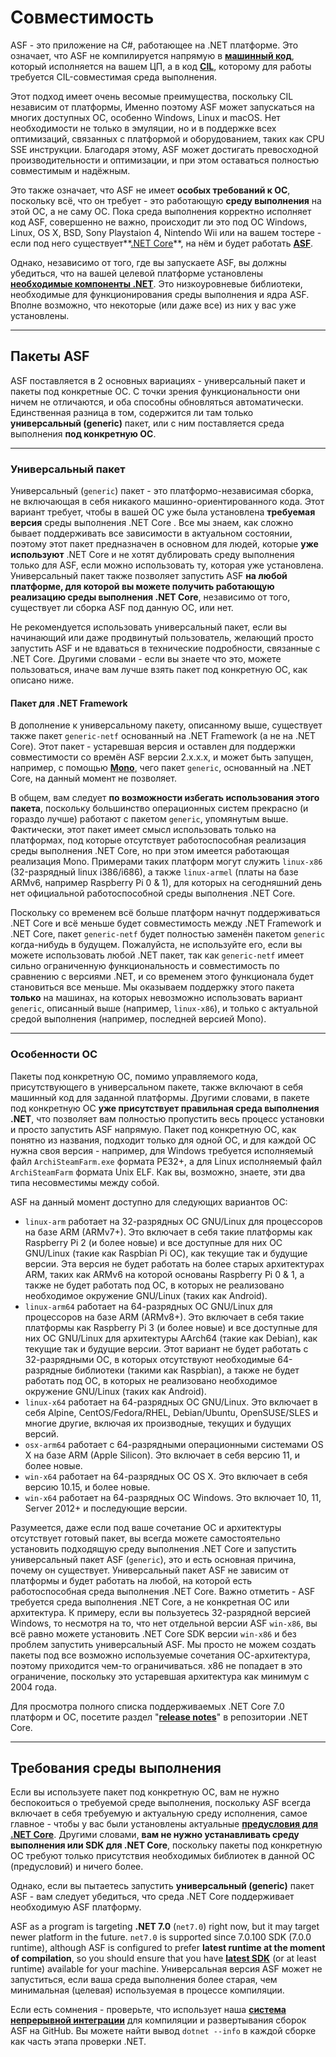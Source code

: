 # Совместимость

ASF - это приложение на C#, работающее на .NET платформе. Это означает, что ASF не компилируется напрямую в **[машинный код](https://ru.wikipedia.org/wiki/%D0%9C%D0%B0%D1%88%D0%B8%D0%BD%D0%BD%D1%8B%D0%B9_%D0%BA%D0%BE%D0%B4)**, который исполняется на вашем ЦП, а в код **[CIL](https://ru.wikipedia.org/wiki/Common_Intermediate_Language)**, которому для работы требуется CIL-совместимая среда выполнения.

Этот подход имеет очень весомые преимущества, поскольку CIL независим от платформы, Именно поэтому ASF может запускаться на многих доступных ОС, особенно Windows, Linux и macOS. Нет необходимости не только в эмуляции, но и в поддержке всех оптимизаций, связанных с платформой и оборудованием, таких как CPU SSE инструкции. Благодаря этому, ASF может достигать превосходной производительности и оптимизации, и при этом оставаться полностью совместимым и надёжным.

Это также означает, что ASF не имеет **особых требований к ОС**, поскольку всё, что он требует - это работающую **среду выполнения** на этой ОС, а не саму ОС. Пока среда выполнения корректно исполняет код ASF, совершенно не важно, происходит ли это под ОС Windows, Linux, OS X, BSD, Sony Playstaion 4, Nintendo Wii или на вашем тостере - если под него существует**[.NET Core](https://dotnet.microsoft.com/download/dotnet)**, на нём и будет работать **[ASF](https://github.com/JustArchiNET/ArchiSteamFarm/releases/latest)**.

Однако, независимо от того, где вы запускаете ASF, вы должны убедиться, что на вашей целевой платформе установлены **[необходимые компоненты .NET](https://github.com/dotnet/core/blob/main/Documentation/prereqs.md)**. Это низкоуровневые библиотеки, необходимые для функционирования среды выполнения и ядра ASF. Вполне возможно, что некоторые (или даже все) из них у вас уже установлены.

---

## Пакеты ASF

ASF поставляется в 2 основных вариациях - универсальный пакет и пакеты под конкретные ОС. С точки зрения функциональности они ничем не отличаются, и оба способны обновляться автоматически. Единственная разница в том, содержится ли там только **универсальный (generic)** пакет, или с ним поставляется среда выполнения **под конкретную ОС**.

---

### Универсальный пакет

Универсальный (`generic`) пакет - это платформо-независимая сборка, не включающая в себя никакого машинно-ориентированного кода. Этот вариант требует, чтобы в вашей ОС уже была установлена **требуемая версия** среды выполнения .NET Core . Все мы знаем, как сложно бывает поддерживать все зависимости в актуальном состоянии, поэтому этот пакет предназначен в основном для людей, которые **уже используют** .NET Core и не хотят дублировать среду выполнения только для ASF, если можно использовать ту, которая уже установлена. Универсальный пакет также позволяет запустить ASF **на любой платформе, для которой вы можете получить работающую реализацию среды выполнения .NET Core**, независимо от того, существует ли сборка ASF под данную ОС, или нет.

Не рекомендуется использовать универсальный пакет, если вы начинающий или даже продвинутый пользователь, желающий просто запустить ASF и не вдаваться в технические подробности, связанные с .NET Core. Другими словами - если вы знаете что это, можете пользоваться, иначе вам лучше взять пакет под конкретную ОС, как описано ниже.

#### Пакет для .NET Framework

В дополнение к универсальному пакету, описанному выше, существует также пакет `generic-netf` основанный на .NET Framework (а не на .NET Core). Этот пакет - устаревшая версия и оставлен для поддержки совместимости со времён ASF версии 2.x.x.x, и может быть запущен, например, с помощью **[Mono](https://www.mono-project.com)**, чего пакет `generic`, основанный на .NET Core, на данный момент не позволяет.

В общем, вам следует **по возможности избегать использования этого пакета**, поскольку большинство операционных систем прекрасно (и гораздо лучше) работают с пакетом `generic`, упомянутым выше. Фактически, этот пакет имеет смысл использовать только на платформах, под которые отсутствует работоспособная реализация среды выполнения .NET Core, но при этом имеется работающая реализация Mono. Примерами таких платформ могут служить `linux-x86` (32-разрядный linux i386/i686), а также `linux-armel` (платы на базе ARMv6, например Raspberry Pi 0 & 1), для которых на сегодняшний день нет официальной работоспособной среды выполнения .NET Core.

Поскольку со временем всё больше платформ начнут поддерживаться .NET Core и всё меньше будет совместимость между .NET Framework и .NET Core, пакет `generic-netf` будет полностью заменён пакетом `generic` когда-нибудь в будущем. Пожалуйста, не используйте его, если вы можете использовать любой .NET пакет, так как `generic-netf` имеет сильно ограниченную функциональность и совместимость по сравнению с версиями .NET, и со временем этого функционала будет становиться все меньше. Мы оказываем поддержку этого пакета **только** на машинах, на которых невозможно использовать вариант `generic`, описанный выше (например, `linux-x86`), и только с актуальной средой выполнения (например, последней версией Mono).

---

### Особенности OC

Пакеты под конкретную ОС, помимо управляемого кода, присутствующего в универсальном пакете, также включают в себя машинный код для заданной платформы. Другими словами, в пакете под конкретную ОС **уже присутствует правильная среда выполнения .NET**, что позволяет вам полностью пропустить весь процесс установки и просто запустить ASF напрямую. Пакет под конкретную ОС, как понятно из названия, подходит только для одной ОС, и для каждой ОС нужна своя версия - например, для Windows требуется исполняемый файл `ArchiSteamFarm.exe` формата PE32+, а для Linux исполняемый файл `ArchiSteamFarm` формата Unix ELF. Как вы, возможно, знаете, эти два типа несовместимы между собой.

ASF на данный момент доступно для следующих вариантов ОС:

- `linux-arm` работает на 32-разрядных ОС GNU/Linux для процессоров на базе ARM (ARMv7+). Это включает в себя такие платформы как Raspberry Pi 2 (и более новые) и все доступные для них ОС GNU/Linux (такие как Raspbian Pi ОС), как текущие так и будущие версии. Эта версия не будет работать на более старых архитектурах ARM, таких как ARMv6 на которой основаны Raspberry Pi 0 & 1, а также не будет работать под ОС, в которых не реализовано необходимое окружение GNU/Linux (таких как Android).
- `linux-arm64` работает на 64-разрядных ОС GNU/Linux для процессоров на базе ARM (ARMv8+). Это включает в себя такие платформы как Raspberry Pi 3 (и более новые) и все доступные для них ОС GNU/Linux для архитектуры AArch64 (такие как Debian), как текущие так и будущие версии. Этот вариант не будет работать с 32-разрядными ОС, в которых отсутствуют необходимые 64-разрядные библиотеки (такими как Raspbian), а также не будет работать под ОС, в которых не реализовано необходимое окружение GNU/Linux (таких как Android).
- `linux-x64` работает на 64-разрядных ОС GNU/Linux. Это включает в себя Alpine, CentOS/Fedora/RHEL, Debian/Ubuntu, OpenSUSE/SLES и многие другие, включая их производные, текущих и будущих версий.
- `osx-arm64` работает с 64-разрядными операционными системами OS X на базе ARM (Apple Silicon). Это включает в себя версию 11, и более новые.
- `win-x64` работает на 64-разрядных ОС OS X. Это включает в себя версию 10.15, и более новые.
- `win-x64` работает на 64-разрядных ОС Windows. Это включает 10, 11, Server 2012+ и последующие версии.

Разумеется, даже если под ваше сочетание ОС и архитектуры отсутствует готовый пакет, вы всегда можете самостоятельно установить подходящую среду выполнения .NET Core и запустить универсальный пакет ASF (`generic`), это и есть основная причина, почему он существует. Универсальный пакет ASF не зависим от платформы и будет работать на любой, на которой есть работоспособная среда выполнения .NET Core. Важно отметить - ASF требуется среда выполнения .NET Core, а не конкретная ОС или архитектура. К примеру, если вы пользуетесь 32-разрядной версией Windows, то несмотря на то, что нет отдельной версии ASF `win-x86`, вы всё равно можете установить .NET Core SDK версии `win-x86` и без проблем запустить универсальный ASF. Мы просто не можем создать пакеты под все возможно используемые сочетания ОС-архитектура, поэтому приходится чем-то ограничиваться. x86 не попадает в это ограничение, поскольку это устаревшая архитектура как минимум с 2004 года.

Для просмотра полного списка поддерживаемых .NET Core 7.0 платформ и ОС, посетите раздел "**[release notes](https://github.com/dotnet/core/blob/main/release-notes/7.0/supported-os.md)**" в репозитории .NET Core.

---

## Требования среды выполнения

Если вы используете пакет под конкретную ОС, вам не нужно беспокоиться о требуемой среде выполнения, поскольку ASF всегда включает в себя требуемую и актуальную среду исполнения, самое главное - чтобы у вас были установлены актуальные **[предусловия для .NET Core](https://github.com/dotnet/core/blob/main/Documentation/prereqs.md)**. Другими словами, **вам не нужно устанавливать среду выполнения или SDK для .NET Core**, поскольку пакеты под конкретную ОС требуют только присутствия необходимых библиотек в данной ОС (предусловий) и ничего более.

Однако, если вы пытаетесь запустить **универсальный (generic)** пакет ASF - вам следует убедиться, что среда .NET Core поддерживает необходимую ASF платформу.

ASF as a program is targeting **.NET 7.0** (`net7.0`) right now, but it may target newer platform in the future. `net7.0` is supported since 7.0.100 SDK (7.0.0 runtime), although ASF is configured to prefer **latest runtime at the moment of compilation**, so you should ensure that you have **[latest SDK](https://dotnet.microsoft.com/download)** (or at least runtime) available for your machine. Универсальная версия ASF может не запуститься, если ваша среда выполнения более старая, чем минимальная (целевая) используемая в процессе компиляции.

Если есть сомнения - проверьте, что использует наша **[система непрерывной интеграции](https://github.com/JustArchiNET/ArchiSteamFarm/actions/workflows/publish.yml?query=branch%3Amain)** для компиляции и развертывания сборок ASF на GitHub. Вы можете найти вывод `dotnet --info` в каждой сборке как часть этапа проверки .NET.